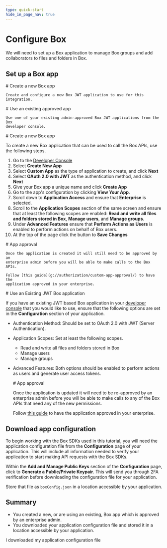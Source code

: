 ```yaml
---
type: quick-start
hide_in_page_nav: true
---
```


# Configure Box

We will need to set up a Box application to manage Box groups and add
collaborators to files and folders in Box.

## Set up a Box app

<Grid columns='2'>
  <Choose option='box.app_type' value='create_new' color='blue'>
    # Create a new Box app

    Create and configure a new Box JWT application to use for this integration.
  </Choose>

  <Choose option='box.app_type' value='use_own' color='blue'>
    # Use an existing approved app

    Use one of your existing admin-approved Box JWT applications from the Box
    developer console.
  </Choose>
</Grid>

<Choice option='box.app_type' value='create_new' color='none'>
  # Create a new Box app

  To create a new Box application that can be used to call the Box APIs, use
  the following steps.

  1. Go to the [Developer Console][devconsole]
  2. Select **Create New App**
  3. Select **Custom App** as the type of application to create, and click **Next**
  4. Select **OAuth 2.0 with JWT** as the authentication method, and click **Next**
  5. Give your Box app a unique name and click **Create App**
  6. Go to the app's configuration by clicking **View Your App**.
  7. Scroll down to **Application Access** and ensure that **Enterprise** is selected.
  8. Scroll to the **Application Scopes** section of the same screen and ensure that at least the following scopes are enabled: **Read and write all files and folders stored in Box**, **Manage users**, and **Manage groups**.
  9. Under **Advanced Features** ensure that **Perform Actions as Users** is enabled to perform actions on behalf of Box users.
  10. At the top of the page click the button to **Save Changes**

  <Message type='warning'>
    # App approval

    Once the application is created it will still need to be approved by an
    enterprise admin before you will be able to make calls to the Box APIs.

    Follow [this guide](g://authorization/custom-app-approval/) to have the
    application approved in your enterprise.
  </Message>

</Choice>

<Choice option='box.app_type' value='use_own' color='none'>
  # Use an Existing JWT Box application

  If you have an existing JWT based Box application in your
  [developer console][devconsole] that you would like to use, ensure that the
  following options are set in the **Configuration** section of your
  application.

* Authentication Method: Should be set to OAuth 2.0 with JWT (Server Authentication).
* Application Scopes: Set at least the following scopes.
    * Read and write all files and folders stored in Box
    * Manage users
    * Manage groups
* Advanced Features: Both options should be enabled to perform actions as users and generate user access tokens.

  <Message type='warning'>
    # App approval

    Once the application is updated it will need to be re-approved by an
    enterprise admin before you will be able to make calls to any of the Box
    APIs that need any of the new permissions.

    Follow [this guide](g://authorization/custom-app-approval/) to have the
    application approved in your enterprise.
  </Message>

</Choice>

## Download app configuration

To begin working with the Box SDKs used in this tutorial, you will need the
application configuration file from the **Configuration** page of your
application. This will include all information needed to verify your
application to start making API requests with the Box SDKs.

Within the **Add and Manage Public Keys** section of the **Configuration**
page, click to **Generate a Public/Private Keypair**. This will send you
through 2FA verification before downloading the configuration file for your
application.

Store that file as `boxConfig.json` in a location accessible by your
application.

## Summary

* You created a new, or are using an existing, Box app which is approved by an enterprise admin.
* You downloaded your application configuration file and stored it in a location accessible by your application.

<Observe option='box.app_type' value='use_own,create_new'>
  <Next>I downloaded my application configuration file</Next>
</Observe>

[devconsole]: https://cloud.app.box.com/developers/console
